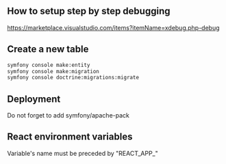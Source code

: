## How to setup step by step debugging

https://marketplace.visualstudio.com/items?itemName=xdebug.php-debug

## Create a new table

```Bash
symfony console make:entity
symfony console make:migration
symfony console doctrine:migrations:migrate
```

## Deployment

Do not forget to add symfony/apache-pack

## React environment variables

Variable's name must be preceded by "REACT_APP_"